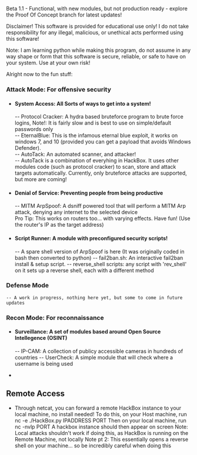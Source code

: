 Beta 1.1 - Functional, with new modules, but not production ready - explore the Proof Of Concept branch for latest updates!

Disclaimer! This software is provided for educational use only! I do not take responsibility for any illegal, malicious, or unethical acts performed using this software!

Note: I am learning python while making this program, do not assume in any way shape or form that this software is secure, reliable, or safe to have on your system. Use at your own risk!



Alright now to the fun stuff:

### Attack Mode: For offensive security <br/>
- ####   System Access: All Sorts of ways to get into a system! <br/>
    -- Protocol Cracker: A hydra based bruteforce program to brute force logins, Note!: It is fairly slow and is best to use on simple/default passwords only<br/> 
   -- EternalBlue: This is the infamous eternal blue exploit, it works on windows 7, and 10 (provided you can get a payload that avoids Windows Defender). </br>
    --  AutoTack: An automated scanner, and attacker! <br/>
        -- AutoTack is a combination of everyhing in HackBox. It uses other modules code (such as protocol cracker) to scan, store and attack targets automatically. Currently, only bruteforce attacks are supported, but more are coming!

- ####   Denial of Service: Preventing people from being productive <br/>
    -- MITM ArpSpoof: A dsniff powered tool that will perform a MITM Arp attack, denying any internet to the selected device  
            Pro Tip: This works on routers too...  with varying effects. Have fun! (Use the router's IP as the target address) 

- ####   Script Runner: A module with preconfigured security scripts! <br/>
    -- A spare shell version of ArpSpoof is here (It was originally coded in bash then converted to python)
    -- fail2ban.sh: An interactive fail2ban install & setup script.
    -- reverse_shell scripts: any script with 'rev_shell' on it sets up a reverse shell, each with a different method  

### Defense Mode <br/>
    -- A work in progress, nothing here yet, but some to come in future updates

### Recon Mode: For reconnaissance <br/>
- ####   Surveillance: A set of modules based around Open Source Intellegence (OSINT) <br/>
    -- IP-CAM: A collection of publicy accessible cameras in hundreds of countries 
    -- UserCheck: A simple module that will check where a username is being used 

- 



## Remote Access
- Through netcat, you can forward a remote HackBox instance to your local machine, no install needed!
    To do this, on your Host machine, run nc -e ./HackBox.py IPADDRESS PORT
    Then on your local machine, run nc -nvlp PORT
    A hackbox instance should then appear on screen
    Note: Local attacks shouldn't work if doing this, as HackBox is running on the Remote Machine, not locally
    Note pt 2: This essentially opens a reverse shell on your machine... so be incredibly careful when doing this
